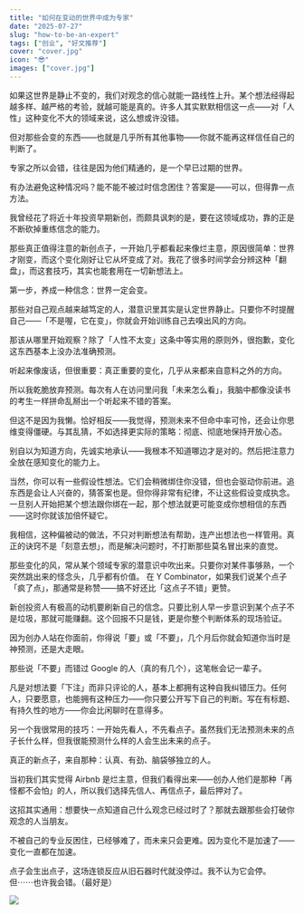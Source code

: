 ```yaml
---
title: "如何在变动的世界中成为专家"
date: "2025-07-27"
slug: "how-to-be-an-expert"
tags: ["创业", "好文推荐"]
cover: "cover.jpg"
icon: "😎"
images: ["cover.jpg"]
---
```

如果这世界是静止不变的，我们对观念的信心就能一路线性上升。某个想法经得起越多样、越严格的考验，就越可能是真的。许多人其实默默相信这一点——对「人性」这种变化不大的领域来说，这么想或许没错。



但对那些会变的东西——也就是几乎所有其他事物——你就不能再这样信任自己的判断了。



专家之所以会错，往往是因为他们精通的，是一个早已过期的世界。



有办法避免这种情况吗？能不能不被过时信念困住？答案是——可以，但得靠一点方法。



我曾经花了将近十年投资早期新创，而颇具讽刺的是，要在这领域成功，靠的正是不断砍掉重练信念的能力。



那些真正值得注意的新创点子，一开始几乎都看起来像烂主意，原因很简单：世界才刚变，而这个变化刚好让它从坏变成了对。我花了很多时间学会分辨这种「翻盘」，而这套技巧，其实也能套用在一切新想法上。



第一步，养成一种信念：世界一定会变。



那些对自己观点越来越笃定的人，潜意识里其实是认定世界静止。只要你不时提醒自己——「不是喔，它在变」，你就会开始训练自己去嗅出风的方向。



那该从哪里开始观察？除了「人性不太变」这条中等实用的原则外，很抱歉，变化这东西基本上没办法准确预测。



听起来像废话，但很重要：真正重要的变化，几乎从来都来自意料之外的方向。



所以我乾脆放弃预测。每次有人在访问里问我「未来怎么看」，我脑中都像没读书的考生一样拼命乱掰出一个听起来不错的答案。



但这不是因为我懒。恰好相反——我觉得，预测未来不但命中率可怜，还会让你思维变得僵硬。与其乱猜，不如选择更实际的策略：彻底、彻底地保持开放心态。



别自以为知道方向，先诚实地承认——我根本不知道哪边才是对的。然后把注意力全放在感知变化的能力上。



当然，你可以有一些假设性想法。它们会稍微绑住你没错，但也会驱动你前进。追东西是会让人兴奋的，猜答案也是。但你得非常有纪律，不让这些假设变成执念。
一旦别人开始把某个想法跟你绑在一起，那个想法就更可能变成你想相信的东西——这时你就该加倍怀疑它。



我相信，这种偏被动的做法，不只对判断想法有帮助，连产出想法也一样管用。真正的诀窍不是「刻意去想」，而是解决问题时，不打断那些莫名冒出来的直觉。



那些变化的风，常从某个领域专家的潜意识中吹出来。只要你对某件事够熟，一个突然跳出来的怪念头，几乎都有价值。
在 Y Combinator，如果我们说某个点子「疯了点」，那通常是称赞——搞不好还比「这点子不错」更赞。



新创投资人有极高的动机要刷新自己的信念。只要比别人早一步意识到某个点子不是垃圾，那就可能赚翻。这个回报不只是钱，更是你整个判断体系的现场验证。



因为创办人站在你面前，你得说「要」或「不要」，几个月后你就会知道你当时是神预测，还是大走眼。



那些说「不要」而错过 Google 的人（真的有几个），这笔帐会记一辈子。



凡是对想法要「下注」而非只评论的人，基本上都拥有这种自我纠错压力。任何人，只要愿意，也能拥有这种压力——你只要公开写下自己的判断。写在有标题、有持久性的地方——你会比闲聊时在意得多。



另一个我很常用的技巧：一开始先看人，不先看点子。虽然我们无法预测未来的点子长什么样，但我很能预测什么样的人会生出未来的点子。



真正的新点子，来自那种：认真、有劲、脑袋够独立的人。



当初我们其实觉得 Airbnb 是烂主意，但我们看得出来——创办人他们是那种「再怪都不会怕」的人，所以我们选择先信人、再信点子，最后押对了。



这招其实通用：想要快一点知道自己什么观念已经过时了？那就去跟那些会打破你观念的人当朋友。



不被自己的专业反困住，已经够难了，而未来只会更难。因为变化不是加速了——变化一直都在加速。



点子会生出点子，这场连锁反应从旧石器时代就没停过。我不认为它会停。
但⋯⋯也许我会错。（最好是）




![](https://prod-files-secure.s3.us-west-2.amazonaws.com/112d0858-5090-4d34-a606-b75eb8d65fd2/46476355-9cf3-4e99-9b7a-3531bc426380/1000202064.png?X-Amz-Algorithm=AWS4-HMAC-SHA256&X-Amz-Content-Sha256=UNSIGNED-PAYLOAD&X-Amz-Credential=ASIAZI2LB4665CUPEP3U%2F20250810%2Fus-west-2%2Fs3%2Faws4_request&X-Amz-Date=20250810T174526Z&X-Amz-Expires=3600&X-Amz-Security-Token=IQoJb3JpZ2luX2VjEKH%2F%2F%2F%2F%2F%2F%2F%2F%2F%2FwEaCXVzLXdlc3QtMiJIMEYCIQD7XcVmYi1Zik4CM3JfiIlajluZxJqB%2F6gK0D51Vx2rgQIhAPzVoQk3POYlgBG40nrI2gEuBB%2FL2BYxtku4McEsL%2BnuKogECNr%2F%2F%2F%2F%2F%2F%2F%2F%2F%2FwEQABoMNjM3NDIzMTgzODA1IgySd2nFKm8eW%2B0JFCgq3AOoyHI6wsi3ZUFXFux03c5ihu8ma1K%2FmpOorYZcmFgb5wcZA8wl1ZitGuygQggBdEbckQaCXZhIrXxWBvqn6Fuv0PuLw%2FJjaFEENnmi14lgixjkvf1cWHD1CyBJzNIHseNfKd7DYiEjZf%2FJZTwjsz51kMS5OjsUAN7%2FE7OfSUtOTs2jn1F5mhHJ7N25QoEaWN8Kae%2BhrsEYw5%2FcRKcpDktGmokRjEARwEdXVjsB25RKP3wNW4R%2FUmtCOjoj6UCWvK%2B1lvtMrI8VL2MIntIT97sWyLZloE0WnqVAsRyNFGJTBT17kzxpSTmTYoQYP3M0959yJ58czYDcXaLm%2Fuj24WMUAeBFxrZgi%2FTTmKscfOKTjktELeOLEqDncqCOlHkzCXIYqeFCy1HUF9Fppp6S8a2CKS7Z5gkUQYqjTJv2uil%2FR90YGQRAUuITLyj%2B9fR%2BD5D821WbY1g9cSCEUKWR7ff%2Fb%2FaqLahxwhZ%2F3JBSkODpdj3WQx2UIxRQ2MFduFkcgnPw6chFpGJUekqAf8vX%2Fhyx9LGtxcs9LNFae4znR93x8xCrDtUsj%2BQCcOP2C47PWj4WkXZqp%2BYOW7ivGs0%2Fq%2BlcFARX%2FNZvyjxRB4CGWddLJBOYIb1u9q4vdzZnEDCUn%2BPEBjqkAc8vNDtGt0Gtpg8KLgLzup75BDWj3sPrsUQa6NWL5foAkFYae1MdOcd3DxUUESsoHIZfE6iMm2Qk4zu7OELxM7P1UCv7WMTaLylcm9TJsxDzKOB9JFSWySot0TVUxAZab4W%2FWBGrJOd%2Fvz64be9bw6g6jGZi6rDMILFtAd%2Bk3LhEbQvIETJoXL%2FV%2BnXITl46jc8LXlWZOJ1Smi7q81HflgF6%2FakD&X-Amz-Signature=4ff70300ac37d1925ac508a892a9d4585eec3adf70454803ae7a72884f15be83&X-Amz-SignedHeaders=host&x-amz-checksum-mode=ENABLED&x-id=GetObject)

